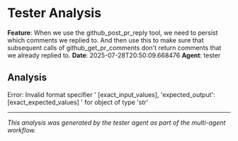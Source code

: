 # Tester Analysis

**Feature**: When we use the github_post_pr_reply tool, we need to persist which comments we replied to. And then use this to make sure that subsequent calls of github_get_pr_comments don't return comments that we already replied to.
**Date**: 2025-07-28T20:50:09.668476
**Agent**: tester

## Analysis

Error: Invalid format specifier ' [exact_input_values],
        'expected_output': [exact_expected_values]
    ' for object of type 'str'

---
*This analysis was generated by the tester agent as part of the multi-agent workflow.*
